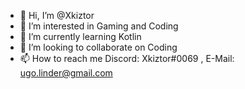 - 👋 Hi, I’m @Xkiztor
- 👀 I’m interested in Gaming and Coding
- 🌱 I’m currently learning Kotlin
- 💞️ I’m looking to collaborate on Coding
- 📫 How to reach me Discord: Xkiztor#0069 ,  E-Mail: ugo.linder@gmail.com

<!---
Xkiztor/Xkiztor is a ✨ special ✨ repository because its `README.md` (this file) appears on your GitHub profile.
You can click the Preview link to take a look at your changes.
--->

